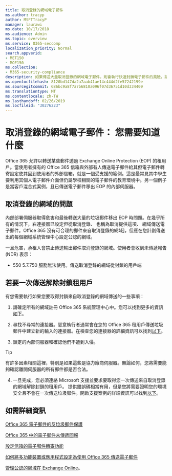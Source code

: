 ```yaml
---
title: 取消登錄的網域電子郵件
ms.author: tracyp
author: MSFTTracyP
manager: laurawi
ms.date: 10/17/2018
ms.audience: Admin
ms.topic: overview
ms.service: O365-seccomp
localization_priority: Normal
search.appverid:
- MET150
- MOE150
ms.collection:
- M365-security-compliance
description: 如果傳送大量取消登錄的網域電子郵件，則會執行快速封鎖電子郵件的風險。請閱讀本篇文章以深入了解。
ms.openlocfilehash: 8120bd147da2a7aab41ae14c444d2fe57242199e
ms.sourcegitcommit: 686bc9a8f7a7b6810a096f07d36751d10d334409
ms.translationtype: MT
ms.contentlocale: zh-TW
ms.lasthandoff: 02/26/2019
ms.locfileid: "30276223"
---
```

# <a name="unregistered-domain-email-what-you-need-to-know"></a>取消登錄的網域電子郵件： 您需要知道什麼

Office 365 允許以轉送某些郵件透過 Exchange Online Protection (EOP) 的租用戶。當使用者擁有的 Office 365 信箱與外部有人傳送電子郵件給其但電子郵件轉寄設定使其回到使用者的外部信箱，就是一個受支援的範例。這是最常見其中學生要利用其個人電子郵件介面但仍屬學校相關的電子郵件的教育環境中。另一個例子是當客戶混合式案例，且已傳送電子郵件移出 EOP 的內部伺服器。

## <a name="problems-with-unregistered-domains"></a>取消登錄的網域的問題

內部部署伺服器取得危害和最後轉送大量的垃圾郵件移出 EOP 時問題。在幾乎所有的情況下，右連接器已設定但從取消登錄、 也稱為取消提供這項、 網域傳送電子郵件。Office 365 沒有可合理的郵件來自取消登錄的網域]，但應在您計劃傳送出的每個網域系統管理中心設定公認的網域。

一旦危害，承租人會禁止傳送輸出郵件取消登錄的網域。使用者會收到未傳遞報告 (NDR) 表示：

- 550 5.7.750 服務無法使用。傳送取消登錄的網域從封鎖的用戶端

## <a name="unblocking-tenant-in-order-to-send-again"></a>若要一次傳送解除封鎖租用戶

有您需要執行如果您要取得封鎖來自取消登錄的網域傳送的一些事項：

1. 請確定所有的網域註冊 Office 365 系統管理中心中。您可以找到更多的資訊[如下](https://docs.microsoft.com/en-us/exchange/mail-flow-best-practices/manage-accepted-domains/manage-accepted-domains)。

2. 尋找不尋常的連接器。惡意執行者通常會在您的 Office 365 租用戶傳送垃圾郵件中建立新的輸入的連接器。在檢查您的連接器的詳細資訊可以找到[以下](https://docs.microsoft.com/en-us/powershell/module/exchange/mail-flow/get-inboundconnector?view=exchange-ps)。 

3. 鎖定的內部伺服器和確認他們不遭到入侵。

> [!TIP]
> 有許多因素相關這裡，特別是如果這些是協力廠商伺服器。無論如何，您將需要能夠確認離開伺服器的所有郵件都是否合法。

4. 一旦完成，您必須連絡 Microsoft 支援並要求要取得您一次傳送來自取消登錄的網域解除封鎖的租用戶。 提供錯誤碼相當有用，但是您將需要證明您的環境安全且不會在一次傳送垃圾郵件。開啟支援案例的詳細資訊可以找到[以下](https://support.office.com/en-us/article/Contact-support-for-business-products-Admin-Help-32a17ca7-6fa0-4870-8a8d-e25ba4ccfd4b#ID0EAADAAA=online)。
  
## <a name="for-more-information"></a>如需詳細資訊

[Office 365 電子郵件的反垃圾郵件保護](anti-spam-protection.md)

[Office 365 中的電子郵件未傳遞回報](https://support.office.com/article/email-non-delivery-reports-in-office-365-51daa6b9-2e35-49c4-a0c9-df85bf8533c3)

[設定信箱的電子郵件轉寄功能](https://docs.microsoft.com/en-us/exchange/recipients-in-exchange-online/manage-user-mailboxes/configure-email-forwarding)

[如何將多功能裝置或應用程式設定為使用 Office 365 傳送電子郵件](https://support.office.com/en-us/article/How-to-set-up-a-multifunction-device-or-application-to-send-email-using-Office-365-69f58e99-c550-4274-ad18-c805d654b4c4)

[管理公認的網域在 Exchange Online](https://docs.microsoft.com/en-us/exchange/mail-flow-best-practices/manage-accepted-domains/manage-accepted-domains)。
